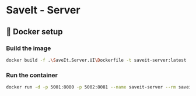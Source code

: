 ﻿# SaveIt - Server

## 🐋 Docker setup

### Build the image

```bash
docker build -f .\SaveIt.Server.UI\Dockerfile -t saveit-server:latest .
```

### Run the container

```bash
docker run -d -p 5001:8080 -p 5002:8081 --name saveit-server --rm saveit-server:latest
```